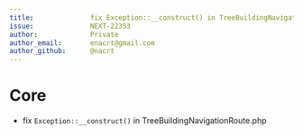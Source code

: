 ```yaml
---
title:              fix Exception::__construct() in TreeBuildingNavigationRoute.php
issue:              NEXT-22353
author:             Private
author_email:       enacrt@gmail.com
author_github:      @nacrt
---
```

# Core
*  fix ``Exception::__construct()`` in TreeBuildingNavigationRoute.php
